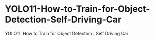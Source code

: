# YOLO11-How-to-Train-for-Object-Detection-Self-Driving-Car
YOLO11: How to Train for Object Detection | Self Driving Car
